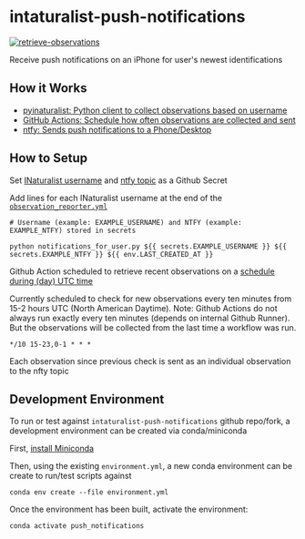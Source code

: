 # intaturalist-push-notifications
[![retrieve-observations](https://github.com/unaschneck/intaturalist-push-notifications/actions/workflows/observation_reporter.yml/badge.svg)](https://github.com/unaschneck/intaturalist-push-notifications/actions/workflows/observation_reporter.yml)

Receive push notifications on an iPhone for user's newest identifications

## How it Works

- [pyinaturalist: Python client to collect observations based on username](https://github.com/pyinat/pyinaturalist)
- [GitHub Actions: Schedule how often observations are collected and sent](https://github.com/unaschneck/intaturalist-push-notifications/blob/main/.github/workflows/observation_reporter.yml)
- [ntfy: Sends push notifications to a Phone/Desktop](https://github.com/binwiederhier/ntfy)

## How to Setup

Set [INaturalist username](https://www.inaturalist.org/) and [ntfy topic](https://github.com/binwiederhier/ntfy) as a Github Secret

Add lines for each INaturalist username at the end of the [`observation_reporter.yml`](https://github.com/unaschneck/intaturalist-push-notifications/blob/main/.github/workflows/observation_reporter.yml)

```
# Username (example: EXAMPLE_USERNAME) and NTFY (example: EXAMPLE_NTFY) stored in secrets 

python notifications_for_user.py ${{ secrets.EXAMPLE_USERNAME }} ${{ secrets.EXAMPLE_NTFY }} ${{ env.LAST_CREATED_AT }} 

```

Github Action scheduled to retrieve recent observations on a [schedule during (day) UTC time](https://github.com/unaschneck/intaturalist-push-notifications/blob/3dd82fec933843d7758cf164732c0a8cbec6f633/.github/workflows/observation_reporter.yml)

Currently scheduled to check for new observations every ten minutes from 15-2 hours UTC (North American Daytime). Note: Github Actions do not always run exactly every ten minutes (depends on internal Github Runner). But the observations will be collected from the last time a workflow was run.

```
*/10 15-23,0-1 * * *
```

Each observation since previous check is sent as an individual observation to the nfty topic

## Development Environment

To run or test against `intaturalist-push-notifications` github repo/fork, a development environment can be created via conda/miniconda

First, [install Miniconda](https://docs.conda.io/projects/miniconda/en/latest/miniconda-install.html)

Then, using the existing `environment.yml`, a new conda environment can be create to run/test scripts against

```
conda env create --file environment.yml
```
Once the environment has been built, activate the environment:
```
conda activate push_notifications
```
